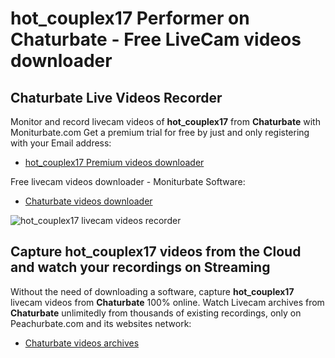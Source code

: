 # hot_couplex17 Performer on Chaturbate - Free LiveCam videos downloader

## Chaturbate Live Videos Recorder

Monitor and record livecam videos of **hot_couplex17** from **Chaturbate** with Moniturbate.com
Get a premium trial for free by just and only registering with your Email address:
* [hot_couplex17 Premium videos downloader](https://moniturbate.com/request-demo-licence-key.html)

Free livecam videos downloader - Moniturbate Software:
* [Chaturbate videos downloader](https://moniturbate.com/moniturbate-download-software.html)

![hot_couplex17 livecam videos recorder](https://peachurnet.com/templates/moniturbate-software.png)


## Capture hot_couplex17 videos from the Cloud and watch your recordings on Streaming

Without the need of downloading a software, capture **hot_couplex17** livecam videos from **Chaturbate** 100% online.
Watch Livecam archives from **Chaturbate** unlimitedly from thousands of existing recordings, only on Peachurbate.com and its websites network:
* [Chaturbate videos archives](https://peachurnet.com/)